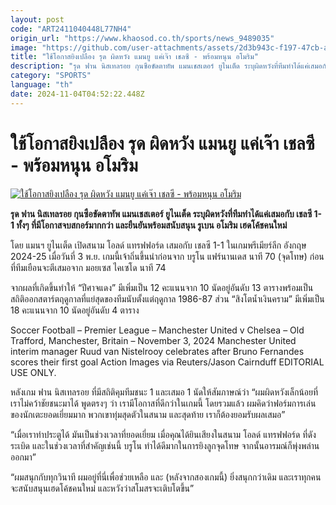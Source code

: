 ```yaml
---
layout: post
code: "ART2411040448L77NH4"
origin_url: "https://www.khaosod.co.th/sports/news_9489035"
image: "https://github.com/user-attachments/assets/2d3b943c-f197-47cb-af4c-cfe26787d5cf"
title: "ใช้โอกาสยิงเปลือง รุด ผิดหวัง แมนยู แค่เจ๊า เชลซี - พร้อมหนุน อโมริม"
description: "รุด ฟาน นิสเทลรอย กุนซือขัดตาทัพ แมนเชสเตอร์ ยูไนเต็ด ระบุผิดหวังที่ทีมทำได้แค่เสมอกับ เชลซี 1-1 ทั้งๆ ที่มีโอกาสจบสกอร์มากกว่า และยืนยันพร้อมสนับสนุน รูเบน อโมริม เฮดโค้ชคนใหม่"
category: "SPORTS"
language: "th"
date: 2024-11-04T04:52:22.448Z
---
```


# ใช้โอกาสยิงเปลือง รุด ผิดหวัง แมนยู แค่เจ๊า เชลซี - พร้อมหนุน อโมริม

[![ใช้โอกาสยิงเปลือง รุด ผิดหวัง แมนยู แค่เจ๊า เชลซี - พร้อมหนุน อโมริม](https://www.khaosod.co.th/wpapp/uploads/2024/11/Ruud-chelsea-8844.jpg "ใช้โอกาสยิงเปลือง รุด ผิดหวัง แมนยู แค่เจ๊า เชลซี - พร้อมหนุน อโมริม")](https://www.khaosod.co.th/wpapp/uploads/2024/11/Ruud-chelsea-8844.jpg)

**รุด ฟาน นิสเทลรอย กุนซือขัดตาทัพ แมนเชสเตอร์ ยูไนเต็ด ระบุผิดหวังที่ทีมทำได้แค่เสมอกับ เชลซี 1-1 ทั้งๆ ที่มีโอกาสจบสกอร์มากกว่า และยืนยันพร้อมสนับสนุน รูเบน อโมริม เฮดโค้ชคนใหม่**

โดย แมนฯ ยูไนเต็ด เปิดสนาม โอลด์ แทรฟฟอร์ด เสมอกับ เชลซี 1-1 ในเกมพรีเมียร์ลีก อังกฤษ 2024-25 เมื่อวันที่ 3 พ.ย. เกมนี้เจ้าถิ่นขึ้นนำก่อนจาก บรูโน แฟร์นานเดส นาที 70 (จุดโทษ) ก่อนที่ทีมเยือนจะตีเสมอจาก มอยเซส ไคเซโด นาที 74

จากผลที่เกิดขึ้นทำให้ “ปีศาจแดง” มีเพิ่มเป็น 12 คะแนนจาก 10 นัดอยู่อันดับ 13 ตารางพร้อมเป็นสถิติออกสตาร์ตฤดูกาลที่แย่สุดของทีมนับตั้งแต่ฤดูกาล 1986-87 ส่วน “สิงโตน้ำเงินคราม” มีเพิ่มเป็น 18 คะแนนจาก 10 นัดอยู่อันดับ 4 ตาราง

Soccer Football – Premier League – Manchester United v Chelsea – Old Trafford, Manchester, Britain – November 3, 2024 Manchester United interim manager Ruud van Nistelrooy celebrates after Bruno Fernandes scores their first goal Action Images via Reuters/Jason Cairnduff EDITORIAL USE ONLY.



หลังเกม ฟาน นิสเทลรอย ที่มีสถิติคุมทีมชนะ 1 และเสมอ 1 นัดให้สัมภาษณ์ว่า “ผมผิดหวังเล็กน้อยที่เราไม่คว้าชัยชนะมาได้ พูดตรงๆ ว่า เรามีโอกาสที่ดีกว่าในเกมนี้ โดยรวมแล้ว ผมคิดว่าฟอร์มการเล่นของนักเตะยอดเยี่ยมมาก พวกเขาทุ่มสุดตัวในสนาม และสุดท้าย เราก็ต้องยอมรับผลเสมอ”

“เมื่อเราทำประตูได้ มันเป็นช่วงเวลาที่ยอดเยี่ยม เมื่อคุณได้ยินเสียงในสนาม โอลด์ แทรฟฟอร์ด ที่ดังระเบิด และในช่วงเวลาที่สำคัญเช่นนี้ บรูโน ทำได้ดีมากในการยิงลูกจุดโทษ จากนั้นอารมณ์ก็พุ่งพล่านออกมา”

“ผมสนุกกับทุกวินาที ผมอยู่ที่นี่เพื่อช่วยเหลือ และ (หลังจากสองเกมนี้) ยิ่งสนุกกว่าเดิม และเราทุกคนจะสนับสนุนเฮดโค้ชคนใหม่ และหวังว่าสโมสรจะเติบโตขึ้น”